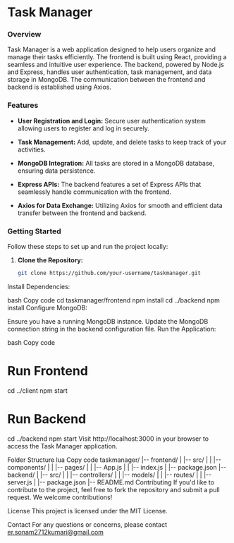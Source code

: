 # Task Manager

### Overview
Task Manager is a web application designed to help users organize and manage their tasks efficiently. The frontend is built using React, providing a seamless and intuitive user experience. The backend, powered by Node.js and Express, handles user authentication, task management, and data storage in MongoDB. The communication between the frontend and backend is established using Axios.

### Features

- **User Registration and Login:** Secure user authentication system allowing users to register and log in securely.

- **Task Management:** Add, update, and delete tasks to keep track of your activities.

- **MongoDB Integration:** All tasks are stored in a MongoDB database, ensuring data persistence.

- **Express APIs:** The backend features a set of Express APIs that seamlessly handle communication with the frontend.

- **Axios for Data Exchange:** Utilizing Axios for smooth and efficient data transfer between the frontend and backend.

### Getting Started

Follow these steps to set up and run the project locally:

1. **Clone the Repository:**
   ```bash
   git clone https://github.com/your-username/taskmanager.git
Install Dependencies:

bash
Copy code
cd taskmanager/frontend
npm install
cd ../backend
npm install
Configure MongoDB:

Ensure you have a running MongoDB instance.
Update the MongoDB connection string in the backend configuration file.
Run the Application:

bash
Copy code
# Run Frontend
cd ../client
npm start

# Run Backend
cd ../backend
npm start
Visit http://localhost:3000 in your browser to access the Task Manager application.

Folder Structure
lua
Copy code
taskmanager/
|-- frontend/
|   |-- src/
|   |   |-- components/
|   |   |-- pages/
|   |   |-- App.js
|   |   |-- index.js
|   |-- package.json
|-- backend/
|   |-- src/
|   |   |-- controllers/
|   |   |-- models/
|   |   |-- routes/
|   |   |-- server.js
|   |-- package.json
|-- README.md
Contributing
If you'd like to contribute to the project, feel free to fork the repository and submit a pull request. We welcome contributions!

License
This project is licensed under the MIT License.

Contact
For any questions or concerns, please contact er.sonam2712kumari@gmail.com
